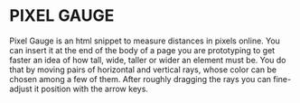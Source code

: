 PIXEL GAUGE
==========

Pixel Gauge is an html snippet to measure distances in pixels online. You can insert it at the end of the body of a page you are prototyping to get faster an idea of how tall, wide, taller or wider an element must be.
You do that by moving pairs of horizontal and vertical rays, whose color can be chosen among a few of them. After roughly dragging the rays you can fine-adjust it position with the arrow keys.